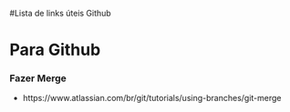 
#Lista de links úteis Github

<h1> Para Github </h1>

<h3> Fazer Merge </h3>
  <ul>
    <li>https://www.atlassian.com/br/git/tutorials/using-branches/git-merge</li>
  </ul>
  

